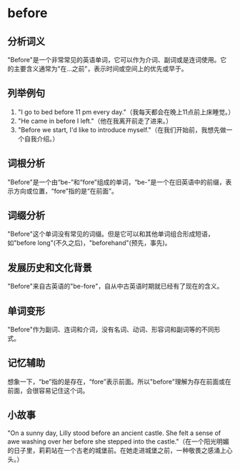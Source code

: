 # before

## 分析词义

  

"Before"是一个非常常见的英语单词，它可以作为介词、副词或是连词使用。它的主要含义通常为"在...之前"，表示时间或空间上的优先或早于。

  

## 列举例句

  

1.  "I go to bed before 11 pm every day."（我每天都会在晚上11点前上床睡觉。）
2.  "He came in before I left."（他在我离开前走了进来。）
3.  "Before we start, I'd like to introduce myself."（在我们开始前，我想先做一个自我介绍。）

  

## 词根分析

  

"Before"是一个由“be-”和“fore”组成的单词，“be-”是一个在旧英语中的前缀，表示方向或位置，“fore”指的是“在前面”。

  

## 词缀分析

  

"Before"这个单词没有常见的词缀。但是它可以和其他单词组合形成短语，如"before long"(不久之后)，"beforehand"(预先，事先)。

  

## 发展历史和文化背景

  

"Before"来自古英语的"be-fore"，自从中古英语时期就已经有了现在的含义。

  

## 单词变形

  

"Before"作为副词、连词和介词，没有名词、动词、形容词和副词等的不同形式。

  

## 记忆辅助

  

想象一下，“be”指的是存在，“fore”表示前面。所以"before"理解为存在前面或在前面，会很容易记住这个词。

  

## 小故事

  

"On a sunny day, Lilly stood before an ancient castle. She felt a sense of awe washing over her before she stepped into the castle."（在一个阳光明媚的日子里，莉莉站在一个古老的城堡前。在她走进城堡之前，一种敬畏之感涌上心头。）
